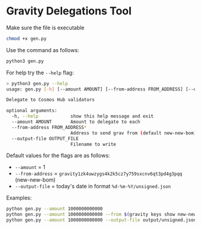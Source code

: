 # Gravity Delegations Tool
Make sure the file is executable
```bash
chmod +x gen.py
```
Use the command as follows:
```bash
python3 gen.py
```
For help try the `--help` flag:
```bash
> python3 gen.py --help
usage: gen.py [-h] [--amount AMOUNT] [--from-address FROM_ADDRESS] [--output-file OUTPUT_FILE]

Delegate to Cosmos Hub validators

optional arguments:
  -h, --help            show this help message and exit
  --amount AMOUNT       Amount to delegate to each
  --from-address FROM_ADDRESS* 
                        Address to send grav from (default new-new-bom)
  --output-file OUTPUT_FILE
                        Filename to write
```
Default values for the flags are as follows:
* `--amount` = 1
* `--from-address` = `gravity1zk4uwzygs4k2k5cz7y759sxcnv6qt3pd4g3pqq` (new-new-bom)
* `--output-file` = today's date in format `%d-%m-%Y/unsigned.json`

Examples:
```bash
python gen.py --amount 1000000000000
python gen.py --amount 1000000000000 --from $(gravity keys show new-new-bom -a)
python gen.py --amount 1000000000000 --output-file output/unsigned.json
```

